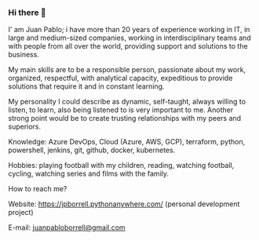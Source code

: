 ### Hi there 👋
I' am Juan Pablo; i have more than 20 years of experience working in IT, in large and medium-sized companies, working in
interdisciplinary teams and with people from all over the world, providing support and solutions to the business.

My main skills are to be a responsible person, passionate about my work, organized, respectful, with analytical
capacity, expeditious to provide solutions that require it and in constant learning.

My personality I could describe as dynamic, self-taught, always willing to listen, to learn, also being listened to is
very important to me. Another strong point would be to create trusting relationships with my peers and superiors.

Knowledge:
Azure DevOps, Cloud (Azure, AWS, GCP), terraform, python, powershell, jenkins, git, github, docker, kubernetes.

Hobbies: playing football with my children, reading, watching football, cycling, watching series and films with the family.

How to reach me?

Website: https://jpborrell.pythonanywhere.com/ (personal development project)

E-mail: juanpabloborrell@gmail.com


<!--
**JuanPabloBorrell/JuanPabloBorrell** is a ✨ _special_ ✨ repository because its `README.md` (this file) appears on your GitHub profile.

Here are some ideas to get you started:

- 🔭 I’m currently working on ...
- 🌱 I’m currently learning ...
- 👯 I’m looking to collaborate on ...
- 🤔 I’m looking for help with ...
- 💬 Ask me about ...
- 📫 How to reach me: ...
- 😄 Pronouns: ...
- ⚡ Fun fact: ...
-->
